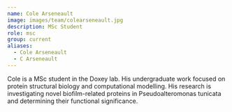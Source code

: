 ```yaml
---
name: Cole Arseneault
image: images/team/colearseneault.jpg
description: MSc Student
role: msc
group: current
aliases:
  - Cole Arseneault
  - C Arseneault
---
```


Cole is a MSc student in the Doxey lab. His undergraduate work focused on protein structural biology and computational modelling. His research is investigating novel biofilm-related proteins in Pseudoalteromonas tunicata and determining their functional significance. 

